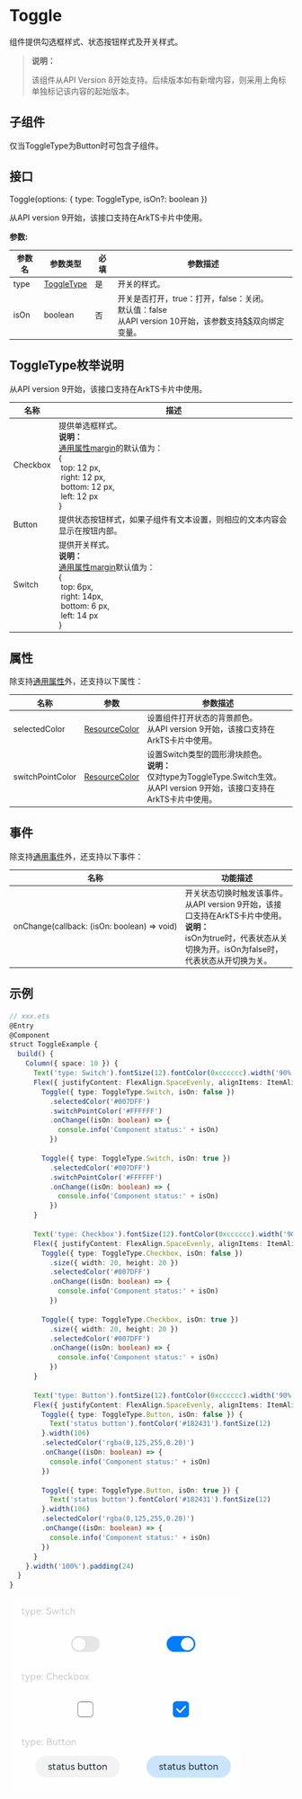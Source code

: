 # Toggle

组件提供勾选框样式、状态按钮样式及开关样式。

>  **说明：**
>
> 该组件从API Version 8开始支持。后续版本如有新增内容，则采用上角标单独标记该内容的起始版本。

## 子组件

仅当ToggleType为Button时可包含子组件。


## 接口

Toggle(options: { type: ToggleType, isOn?: boolean })

从API version 9开始，该接口支持在ArkTS卡片中使用。

**参数:**

| 参数名 | 参数类型 | 必填   | 参数描述           |
| ---- | ---------- | -----| -------------- |
| type | [ToggleType](#toggletype枚举说明) | 是   | 开关的样式。 |
| isOn | boolean    | 否   | 开关是否打开，true：打开，false：关闭。<br/>默认值：false<br />从API version 10开始，该参数支持[$$](../../quick-start/arkts-two-way-sync.md)双向绑定变量。 |


## ToggleType枚举说明

从API version 9开始，该接口支持在ArkTS卡片中使用。

| 名称       | 描述                 |
| -------- | ---------------- |
| Checkbox | 提供单选框样式。<br>**说明：**<br/>[通用属性margin](ts-universal-attributes-size.md)的默认值为：<br>{<br>&nbsp;top: 12 px,<br>&nbsp;right: 12 px,<br>&nbsp;bottom: 12 px,<br>&nbsp;left: 12 px<br> } |
| Button   | 提供状态按钮样式，如果子组件有文本设置，则相应的文本内容会显示在按钮内部。       |
| Switch   | 提供开关样式。<br>**说明：**<br/>[通用属性margin](ts-universal-attributes-size.md)默认值为：<br>{<br/>&nbsp;top: 6px,<br/>&nbsp;right: 14px,<br/>&nbsp;bottom: 6 px,<br/>&nbsp;left: 14 px<br/> } |

## 属性

除支持[通用属性](ts-universal-attributes-size.md)外，还支持以下属性：

| 名称                | 参数                           | 参数描述                  |
| ---------------- | --------------------------- | ---------------------- |
| selectedColor    | [ResourceColor](ts-types.md#resourcecolor)  | 设置组件打开状态的背景颜色。 <br/>从API version 9开始，该接口支持在ArkTS卡片中使用。|
| switchPointColor | [ResourceColor](ts-types.md#resourcecolor)  | 设置Switch类型的圆形滑块颜色。<br/>**说明：**<br/>仅对type为ToggleType.Switch生效。<br/>从API version 9开始，该接口支持在ArkTS卡片中使用。 |

## 事件

除支持[通用事件](ts-universal-events-click.md)外，还支持以下事件：

| 名称 | 功能描述 |
| -------- | -------- |
| onChange(callback:&nbsp;(isOn:&nbsp;boolean)&nbsp;=&gt;&nbsp;void) | 开关状态切换时触发该事件。 <br/>从API version 9开始，该接口支持在ArkTS卡片中使用。<br/>**说明：** <br/>isOn为true时，代表状态从关切换为开。isOn为false时，代表状态从开切换为关。 |


## 示例

```ts
// xxx.ets
@Entry
@Component
struct ToggleExample {
  build() {
    Column({ space: 10 }) {
      Text('type: Switch').fontSize(12).fontColor(0xcccccc).width('90%')
      Flex({ justifyContent: FlexAlign.SpaceEvenly, alignItems: ItemAlign.Center }) {
        Toggle({ type: ToggleType.Switch, isOn: false })
          .selectedColor('#007DFF')
          .switchPointColor('#FFFFFF')
          .onChange((isOn: boolean) => {
            console.info('Component status:' + isOn)
          })

        Toggle({ type: ToggleType.Switch, isOn: true })
          .selectedColor('#007DFF')
          .switchPointColor('#FFFFFF')
          .onChange((isOn: boolean) => {
            console.info('Component status:' + isOn)
          })
      }

      Text('type: Checkbox').fontSize(12).fontColor(0xcccccc).width('90%')
      Flex({ justifyContent: FlexAlign.SpaceEvenly, alignItems: ItemAlign.Center }) {
        Toggle({ type: ToggleType.Checkbox, isOn: false })
          .size({ width: 20, height: 20 })
          .selectedColor('#007DFF')
          .onChange((isOn: boolean) => {
            console.info('Component status:' + isOn)
          })

        Toggle({ type: ToggleType.Checkbox, isOn: true })
          .size({ width: 20, height: 20 })
          .selectedColor('#007DFF')
          .onChange((isOn: boolean) => {
            console.info('Component status:' + isOn)
          })
      }

      Text('type: Button').fontSize(12).fontColor(0xcccccc).width('90%')
      Flex({ justifyContent: FlexAlign.SpaceEvenly, alignItems: ItemAlign.Center }) {
        Toggle({ type: ToggleType.Button, isOn: false }) {
          Text('status button').fontColor('#182431').fontSize(12)
        }.width(106)
        .selectedColor('rgba(0,125,255,0.20)')
        .onChange((isOn: boolean) => {
          console.info('Component status:' + isOn)
        })

        Toggle({ type: ToggleType.Button, isOn: true }) {
          Text('status button').fontColor('#182431').fontSize(12)
        }.width(106)
        .selectedColor('rgba(0,125,255,0.20)')
        .onChange((isOn: boolean) => {
          console.info('Component status:' + isOn)
        })
      }
    }.width('100%').padding(24)
  }
}
```

![toggle](figures/toggle.gif)
